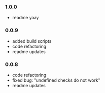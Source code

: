 ### 1.0.0
- readme yaay

### 0.0.9
- added build scripts
- code refactoring
- readme updates

### 0.0.8
- code refactoring
- fixed bug: "undefined checks do not work"
- readme updates
